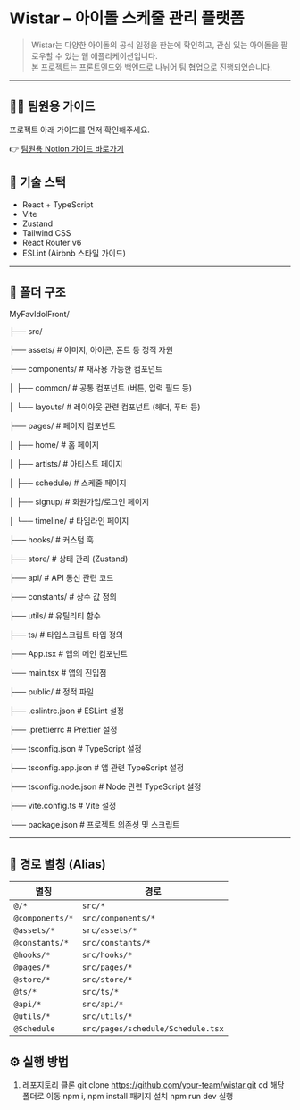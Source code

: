 # Wistar – 아이돌 스케줄 관리 플랫폼

> Wistar는 다양한 아이돌의 공식 일정을 한눈에 확인하고, 관심 있는 아이돌을 팔로우할 수 있는 웹 애플리케이션입니다.  
> 본 프로젝트는 프론트엔드와 백엔드로 나뉘어 팀 협업으로 진행되었습니다.
 
---

## 🙋‍♀️ 팀원용 가이드

프로젝트 아래 가이드를 먼저 확인해주세요.

👉 [팀원용 Notion 가이드 바로가기](https://www.notion.so/1d89cc6146f38093ba65ff84fe08977a?pvs=4)

## 🚀 기술 스택

- React + TypeScript
- Vite
- Zustand
- Tailwind CSS
- React Router v6
- ESLint (Airbnb 스타일 가이드)

---

## 📁 폴더 구조

MyFavIdolFront/

├── src/

├── assets/ # 이미지, 아이콘, 폰트 등 정적 자원

├── components/ # 재사용 가능한 컴포넌트

│ ├── common/ # 공통 컴포넌트 (버튼, 입력 필드 등)

│ └── layouts/ # 레이아웃 관련 컴포넌트 (헤더, 푸터 등)

├── pages/ # 페이지 컴포넌트

│ ├── home/ # 홈 페이지

│ ├── artists/ # 아티스트 페이지

│ ├── schedule/ # 스케줄 페이지

│ ├── signup/ # 회원가입/로그인 페이지

│ └── timeline/ # 타임라인 페이지

├── hooks/ # 커스텀 훅

├── store/ # 상태 관리 (Zustand)

├── api/ # API 통신 관련 코드

├── constants/ # 상수 값 정의

├── utils/ # 유틸리티 함수

├── ts/ # 타입스크립트 타입 정의

├── App.tsx # 앱의 메인 컴포넌트

└── main.tsx # 앱의 진입점

├── public/ # 정적 파일

├── .eslintrc.json # ESLint 설정

├── .prettierrc # Prettier 설정

├── tsconfig.json # TypeScript 설정

├── tsconfig.app.json # 앱 관련 TypeScript 설정

├── tsconfig.node.json # Node 관련 TypeScript 설정

├── vite.config.ts # Vite 설정

└── package.json # 프로젝트 의존성 및 스크립트


---

## 🔗 경로 별칭 (Alias)

| 별칭           | 경로                                      |
|----------------|-------------------------------------------|
| `@/*`          | `src/*`                                   |
| `@components/*`| `src/components/*`                        |
| `@assets/*`    | `src/assets/*`                            |
| `@constants/*` | `src/constants/*`                         |
| `@hooks/*`     | `src/hooks/*`                             |
| `@pages/*`     | `src/pages/*`                             |
| `@store/*`     | `src/store/*`                             |
| `@ts/*`        | `src/ts/*`                                |
| `@api/*`       | `src/api/*`                               |
| `@utils/*`     | `src/utils/*`                             |
| `@Schedule`    | `src/pages/schedule/Schedule.tsx`         |

## ⚙️ 실행 방법

1. 레포지토리 클론
git clone https://github.com/your-team/wistar.git
cd 해당폴더로 이동
npm i, npm install 패키지 설치
npm run dev 실행

